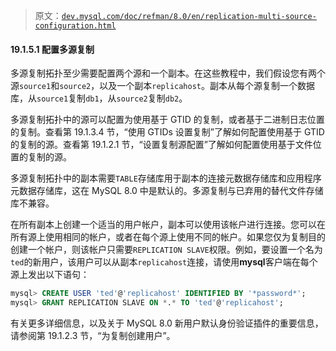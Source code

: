 > 原文：[`dev.mysql.com/doc/refman/8.0/en/replication-multi-source-configuration.html`](https://dev.mysql.com/doc/refman/8.0/en/replication-multi-source-configuration.html)

#### 19.1.5.1 配置多源复制

多源复制拓扑至少需要配置两个源和一个副本。在这些教程中，我们假设您有两个源`source1`和`source2`，以及一个副本`replicahost`。副本从每个源复制一个数据库，从`source1`复制`db1`，从`source2`复制`db2`。

多源复制拓扑中的源可以配置为使用基于 GTID 的复制，或者基于二进制日志位置的复制。查看第 19.1.3.4 节，“使用 GTIDs 设置复制”了解如何配置使用基于 GTID 的复制的源。查看第 19.1.2.1 节，“设置复制源配置”了解如何配置使用基于文件位置的复制的源。

多源复制拓扑中的副本需要`TABLE`存储库用于副本的连接元数据存储库和应用程序元数据存储库，这在 MySQL 8.0 中是默认的。多源复制与已弃用的替代文件存储库不兼容。

在所有副本上创建一个适当的用户帐户，副本可以使用该帐户进行连接。您可以在所有源上使用相同的帐户，或者在每个源上使用不同的帐户。如果您仅为复制目的创建一个帐户，则该帐户只需要`REPLICATION SLAVE`权限。例如，要设置一个名为`ted`的新用户，该用户可以从副本`replicahost`连接，请使用**mysql**客户端在每个源上发出以下语句：

```sql
mysql> CREATE USER 'ted'@'replicahost' IDENTIFIED BY '*password*';
mysql> GRANT REPLICATION SLAVE ON *.* TO 'ted'@'replicahost';
```

有关更多详细信息，以及关于 MySQL 8.0 新用户默认身份验证插件的重要信息，请参阅第 19.1.2.3 节，“为复制创建用户”。
